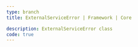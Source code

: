```yaml
---
type: branch
title: ExternalServiceError | Framework | Core

description: ExternalServiceError class
code: true
---
```

<RedirectToFirstChild />
